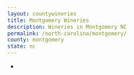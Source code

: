 ```yaml
---
layout: countywineries
title: Montgomery Wineries
description: Wineries in Montgomery NC
permalink: /north-carolina/montgomery/
county: montgomery
state: nc
---
```

-
